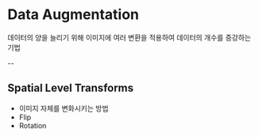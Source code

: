 # Data Augmentation 

데이터의 양을 늘리기 위해 이미지에 여러 변환을 적용하여 데이터의 개수를 증강하는 기법

--

## Spatial Level Transforms

- 이미지 자체를 변화시키는 방법
- Flip 
- Rotation 

